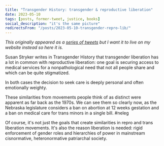 ```yaml
---
title: "Transgender History: transgender & reproductive liberation"
date: 2023-05-10
tags: [posts, former-tweet, justice, books]
social_description: "it's the same picture"
redirectsFrom: "/posts/2023-05-10-transgender-repro-lib/"
---
```


_This originally appeared as a [series of tweets](https://twitter.com/CasseyLottman/status/1656320369781882881) but I want it to live on my website instead so here it is._

Susan Stryker writes in Transgender History that transgender liberation has a lot in common with reproductive liberation: one goal is securing access to medical services for a nonpathological need that not all people share and which can be quite stigmatized.

In both cases the decision to seek care is deeply personal and often emotionally weighty.

These similarities from movements people think of as distinct were apparent as far back as the 1970s. We can see them so clearly now, as the Nebraska legislature considers a ban on abortion at 12 weeks gestation and a ban on medical care for trans minors in a single bill. #neleg

Of course, it's not just the goals that create similarities in repro and trans liberation movements. It's also the reason liberation is needed: rigid enforcement of gender roles and hierarchies of power in mainstream cisnormative, heteronormative patriarchal society.
